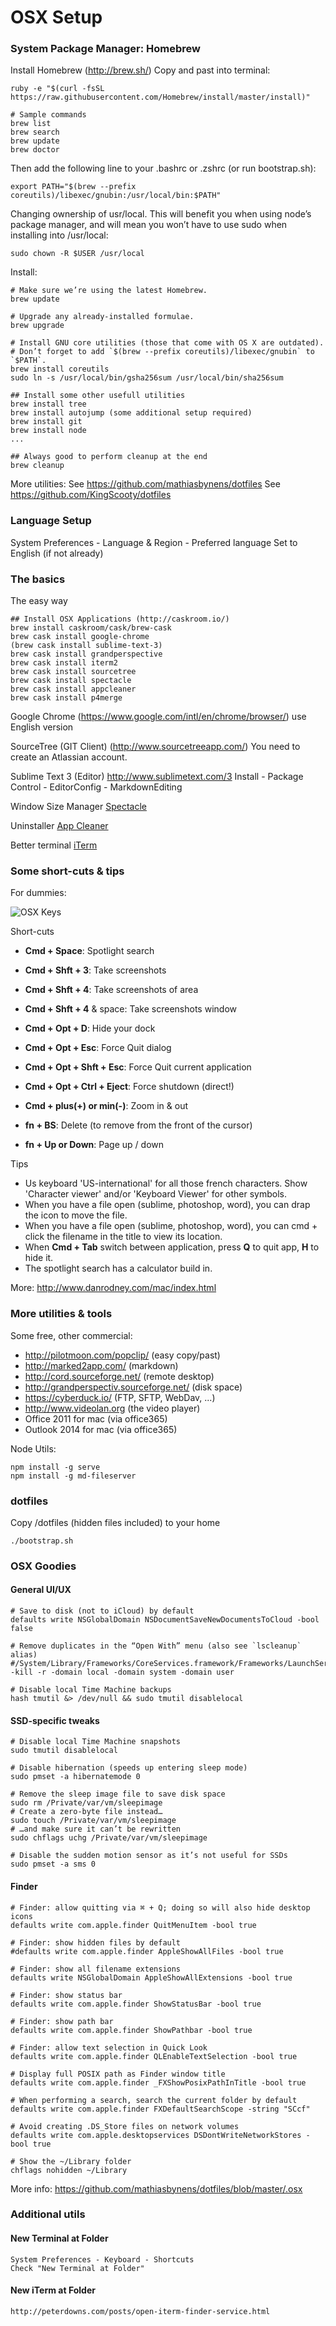 # OSX Setup

### System Package Manager: Homebrew

Install Homebrew (http://brew.sh/)
Copy and past into terminal:

    ruby -e "$(curl -fsSL https://raw.githubusercontent.com/Homebrew/install/master/install)"

    # Sample commands
    brew list
    brew search
    brew update
    brew doctor

Then add the following line to your .bashrc or .zshrc (or run bootstrap.sh):

    export PATH="$(brew --prefix coreutils)/libexec/gnubin:/usr/local/bin:$PATH"

Changing ownership of usr/local. This will benefit you when using node’s package manager, and will mean you won’t have to use sudo when installing into /usr/local:

    sudo chown -R $USER /usr/local

Install:

    # Make sure we’re using the latest Homebrew.
    brew update

    # Upgrade any already-installed formulae.
    brew upgrade

    # Install GNU core utilities (those that come with OS X are outdated).
    # Don’t forget to add `$(brew --prefix coreutils)/libexec/gnubin` to `$PATH`.
    brew install coreutils
    sudo ln -s /usr/local/bin/gsha256sum /usr/local/bin/sha256sum

    ## Install some other usefull utilities
    brew install tree
    brew install autojump (some additional setup required)
    brew install git
    brew install node
    ...

    ## Always good to perform cleanup at the end
    brew cleanup

More utilities:
See https://github.com/mathiasbynens/dotfiles
See https://github.com/KingScooty/dotfiles

### Language Setup

System Preferences - Language & Region - Preferred language
Set to English (if not already)

### The basics

The easy way

    ## Install OSX Applications (http://caskroom.io/)
    brew install caskroom/cask/brew-cask
    brew cask install google-chrome
    (brew cask install sublime-text-3)
    brew cask install grandperspective
    brew cask install iterm2
    brew cask install sourcetree
    brew cask install spectacle
    brew cask install appcleaner
    brew cask install p4merge

Google Chrome
    (https://www.google.com/intl/en/chrome/browser/)  use English version

SourceTree (GIT Client)
    (http://www.sourcetreeapp.com/)
    You need to create an Atlassian account.

Sublime Text 3 (Editor)
    http://www.sublimetext.com/3
    Install
        - Package Control
        - EditorConfig
        - MarkdownEditing

Window Size Manager
    [Spectacle](http://spectacleapp.com/)

Uninstaller
    [App Cleaner](http://www.freemacsoft.net/appcleaner/)

Better terminal
    [iTerm](http://iterm2.com/)

### Some short-cuts & tips

For dummies:

![OSX Keys](http://faculty.cs.gwu.edu/~timwood/wiki/lib/exe/fetch.php/learn:key-symbols.gif)

Short-cuts

* **Cmd + Space**: Spotlight search
* **Cmd + Shft + 3**: Take screenshots
* **Cmd + Shft + 4**: Take screenshots of area
* **Cmd + Shft + 4** & space: Take screenshots window
* **Cmd + Opt + D**: Hide your dock
* **Cmd + Opt + Esc**: Force Quit dialog
* **Cmd + Opt + Shft + Esc**: Force Quit current application
* **Cmd + Opt + Ctrl + Eject**: Force shutdown (direct!)
* **Cmd + plus(+) or min(-)**: Zoom in & out

* **fn + BS**: Delete (to remove from the front of the cursor)
* **fn + Up or Down**: Page up / down

Tips

* Us keyboard 'US-international' for all those french characters. Show 'Character viewer' and/or 'Keyboard Viewer' for other symbols.
* When you have a file open (sublime, photoshop, word), you can drap the icon to move the file.
* When you have a file open (sublime, photoshop, word), you can cmd + click the filename in the title to view its location.
* When **Cmd + Tab** switch between application, press **Q** to quit app, **H** to hide it.
* The spotlight search has a calculator build in.

More: http://www.danrodney.com/mac/index.html

### More utilities & tools

Some free, other commercial:

* http://pilotmoon.com/popclip/  (easy copy/past)
* http://marked2app.com/ (markdown)
* http://cord.sourceforge.net/ (remote desktop)
* http://grandperspectiv.sourceforge.net/ (disk space)
* https://cyberduck.io/ (FTP, SFTP, WebDav, ...)
* http://www.videolan.org (the video player)
* Office 2011 for mac (via office365)
* Outlook 2014 for mac (via office365)

Node Utils:

    npm install -g serve
    npm install -g md-fileserver

### dotfiles

Copy /dotfiles (hidden files included) to your home

    ./bootstrap.sh

### OSX Goodies

#### General UI/UX

    # Save to disk (not to iCloud) by default
    defaults write NSGlobalDomain NSDocumentSaveNewDocumentsToCloud -bool false

    # Remove duplicates in the “Open With” menu (also see `lscleanup` alias)
    #/System/Library/Frameworks/CoreServices.framework/Frameworks/LaunchServices.framework/Support/lsregister -kill -r -domain local -domain system -domain user

    # Disable local Time Machine backups
    hash tmutil &> /dev/null && sudo tmutil disablelocal

#### SSD-specific tweaks

    # Disable local Time Machine snapshots
    sudo tmutil disablelocal

    # Disable hibernation (speeds up entering sleep mode)
    sudo pmset -a hibernatemode 0

    # Remove the sleep image file to save disk space
    sudo rm /Private/var/vm/sleepimage
    # Create a zero-byte file instead…
    sudo touch /Private/var/vm/sleepimage
    # …and make sure it can’t be rewritten
    sudo chflags uchg /Private/var/vm/sleepimage

    # Disable the sudden motion sensor as it’s not useful for SSDs
    sudo pmset -a sms 0

#### Finder

    # Finder: allow quitting via ⌘ + Q; doing so will also hide desktop icons
    defaults write com.apple.finder QuitMenuItem -bool true

    # Finder: show hidden files by default
    #defaults write com.apple.finder AppleShowAllFiles -bool true

    # Finder: show all filename extensions
    defaults write NSGlobalDomain AppleShowAllExtensions -bool true

    # Finder: show status bar
    defaults write com.apple.finder ShowStatusBar -bool true

    # Finder: show path bar
    defaults write com.apple.finder ShowPathbar -bool true

    # Finder: allow text selection in Quick Look
    defaults write com.apple.finder QLEnableTextSelection -bool true

    # Display full POSIX path as Finder window title
    defaults write com.apple.finder _FXShowPosixPathInTitle -bool true

    # When performing a search, search the current folder by default
    defaults write com.apple.finder FXDefaultSearchScope -string "SCcf"

    # Avoid creating .DS_Store files on network volumes
    defaults write com.apple.desktopservices DSDontWriteNetworkStores -bool true

    # Show the ~/Library folder
    chflags nohidden ~/Library


More info: https://github.com/mathiasbynens/dotfiles/blob/master/.osx

### Additional utils

#### New Terminal at Folder

    System Preferences - Keyboard - Shortcuts
    Check "New Terminal at Folder"

#### New iTerm at Folder

    http://peterdowns.com/posts/open-iterm-finder-service.html



